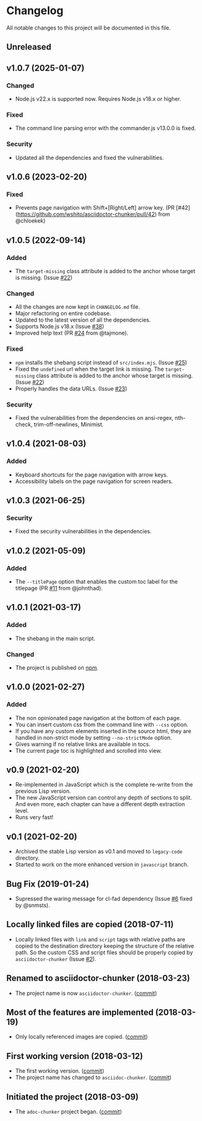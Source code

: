 # Changelog

All notable changes to this project will be documented in this file.


## Unreleased

## v1.0.7 (2025-01-07)
### Changed
- Node.js v22.x is supported now.  Requires Node.js v18.x or higher.

### Fixed
- The command line parsing error with the commander.js v13.0.0 is fixed.

### Security
- Updated all the dependencies and fixed the vulnerabilities.

## v1.0.6 (2023-02-20)
### Fixed
- Prevents page navigation with Shift+[Right/Left] arrow key.  (PR [#42] (https://github.com/wshito/asciidoctor-chunker/pull/42) from @chloekek)

## v1.0.5 (2022-09-14)
### Added
- The `target-missing` class attribute is added to the anchor whose target is missing. (Issue [#22](https://github.com/wshito/asciidoctor-chunker/issues/22))

### Changed
- All the changes are now kept in `CHANGELOG.md` file.
- Major refactoring on entire codebase.
- Updated to the latest version of all the dependencies.
- Supports Node.js v18.x (Issue [#38](https://github.com/wshito/asciidoctor-chunker/issues/38))
- Improved help text (PR [#24](https://github.com/wshito/asciidoctor-chunker/pull/24) from @tajmone).

### Fixed
- `npm` installs the shebang script instead of `src/index.mjs`. (Issue [#25](https://github.com/wshito/asciidoctor-chunker/issues/25))
- Fixed the `undefined` url when the target link is missing.  The `target-missing` class attribute is added to the anchor whose target is missing.  (Issue [#22](https://github.com/wshito/asciidoctor-chunker/issues/22))
- Properly handles the data URLs.  (Issue [#23](https://github.com/wshito/asciidoctor-chunker/issues/23))

### Security
- Fixed the vulnerabilities from the dependencies on ansi-regex, nth-check, trim-off-newlines, Minimist.

## v1.0.4 (2021-08-03)
### Added
- Keyboard shortcuts for the page navigation with arrow keys.
- Accessibility labels on the page navigation for screen readers.

## v1.0.3 (2021-06-25)
### Security
- Fixed the security vulnerabilities in the dependencies.

## v1.0.2 (2021-05-09)
### Added
- The `--titlePage` option that enables the custom toc label for the titlepage (PR [#11](https://github.com/wshito/asciidoctor-chunker/pull/11) from @johnthad).

## v1.0.1 (2021-03-17)
### Added
- The shebang in the main script.

### Changed
- The project is published on [npm](https://www.npmjs.com/package/asciidoctor-chunker).

## v1.0.0 (2021-02-27)
### Added
- The non opinionated page navigation at the bottom of each page.
- You can insert custom css from the command line with `--css` option.
- If you have any custom elements inserted in the source html, they are handled in non-strict mode by setting `--no-strictMode` option.
- Gives warning if no relative links are available in tocs.
- The current page toc is highlighted and scrolled into view.

## v0.9 (2021-02-20)
- Re-implemented in JavaScript which is the complete re-write from the previous Lisp version.
- The new JavaScript version can control any depth of sections to split.  And even more, each chapter can have a different depth extraction level.
- Runs very fast!

## v0.1 (2021-02-20)
- Archived the stable Lisp version as v0.1 and moved to `legacy-code` directory.
- Started to work on the more enhanced version in `javascript` branch.

## Bug Fix (2019-01-24)
- Supressed the waring message for cl-fad dependency (Issue [#6](https://github.com/wshito/asciidoctor-chunker/issues/6) fixed by @snmsts).

## Locally linked files are copied (2018-07-11)
- Locally linked files with `link` and `script` tags with relative paths are copied to the destination directory keeping the structure of the relative path.  So the custom CSS and script files should be properly copied by `asciidoctor-chunker` (Issue [#2](https://github.com/wshito/asciidoctor-chunker/issues/2)).

## Renamed to asciidoctor-chunker (2018-03-23)
- The project name is now `asciidoctor-chunker`. ([commit](https://github.com/wshito/asciidoctor-chunker/commit/da9d6dd41eeb5301cba899de2e6de4835a17f775))

## Most of the features are implemented (2018-03-19)
- Only locally referenced images are copied.
  ([commit](https://github.com/wshito/asciidoctor-chunker/commit/75e76ede2a0ea4e52d5999e030db9c3a4dc94b18))

## First working version (2018-03-12)
- The first working version. ([commit](https://github.com/wshito/asciidoctor-chunker/commit/0d43d5b026a8ae193e311c7c09017b22acd182d3))
- The project name has changed to `asciidoc-chunker`. ([commit](https://github.com/wshito/asciidoctor-chunker/commit/8a0994a92d66ebe2f74aed0790ccfeb5b3dc8840))

## Initiated the project (2018-03-09)
- The `adoc-chunker` project began. ([commit](https://github.com/wshito/asciidoctor-chunker/commit/c3dba6db4a6e8584b16a4c5b27e0fa158c26c581))

